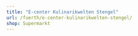 ```yaml
---
title: "E-center Kulinarikwelten Stengel"
url: /fuerth/e-center-kulinarikwelten-stengel/
shop: Supermarkt
---
```

